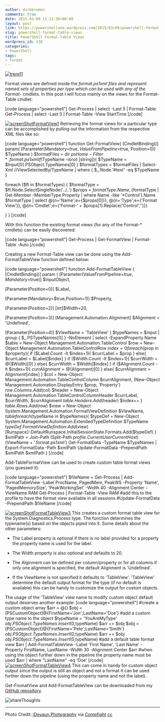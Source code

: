 ```yaml
---
author: dirkbremen
comments: true
date: 2015-03-09 11:11:56+00:00
layout: post
link: https://powershellone.wordpress.com/2015/03/09/powershell-format-table-views/
slug: powershell-format-table-views
title: PowerShell Format-Table Views
wordpress_id: 138
categories:
- PowerShell
tags:
- format
---
```


[![trere11](https://powershellone.files.wordpress.com/2015/03/7541170982_4df678da07_m.jpg)](https://powershellone.files.wordpress.com/2015/03/7541170982_4df678da07_m.jpg)

Format views are defined inside the *format.ps1xml files and represent named sets of properties per type which can be used with any of the Format-* cmdlets. In this post I will focus mainly on the views for the Format-Table cmdlet:

[code language="powershell"]
Get-Process | select -Last 5 | Format-Table
Get-Process | select -Last 5 | Format-Table -View StartTime
[/code]

[![screenShotFormatView1](https://powershellone.files.wordpress.com/2015/03/screenshotformatview1.png)](https://powershellone.files.wordpress.com/2015/03/screenshotformatview1.png) Retrieving the format views for a particular type can be accomplished by pulling out the information from the respective XML files like so:

[code language="powershell"]
function Get-FormatView{
[CmdletBinding()]
param(
[Parameter(Mandatory=$true,
ValueFromPipeline=$true,
Position=0)]
$TypeName
)
$formatFiles = dir $psHome -Filter *.format.ps1xml
if ($TypeName -isnot [string]){
$TypeName = $Input[0].PSObject.TypeNames[0]
}
$formatTypes = $formatFiles |
Select-Xml //ViewSelectedBy/TypeName |
where { $_.Node.'#text' -eq $TypeName }

foreach ($ft in $formatTypes) {
$formatType = $ft.Node.SelectSingleNode('../..')
$props = $formatType.Name, ($formatType | Get-Member -MemberType Property | where Name -like '*Control').Name
$formatType | select @{n='Name';e={$props[0]}},
@{n='Type';e={'Format View'}},
@{n='Cmdlet';e={'Format-' + $props[1].Replace('Control','')}}

}
}
[/code]

With this function the existing format views (for any of the Format-* cmdlets) can be easily discovered:

[code language="powershell"]
Get-Process | Get-FormatView | Format-Table -Auto
[/code]

Creating a new Format-Table view can be done using the Add-FormatTableView function defined below:

[code language="powershell"]
function Add-FormatTableView {
[CmdletBinding()]
param (
[Parameter(ValueFromPipeline=$true,Mandatory=$true)]
$inputObject,

[Parameter(Position=0)]
$Label,

[Parameter(Mandatory=$true,Position=1)]
$Property,

[Parameter(Position=2)]
[int]$Width=20,

[Parameter(Position=3)]
[Management.Automation.Alignment] $Alignment = 'Undefined',

[Parameter(Position=4)]
$ViewName = 'TableView'
)
$typeNames = $input | group { $_.PSTypeNames[0] } -NoElement | select -ExpandProperty Name
$table = New-Object Management.Automation.TableControl
$row = New-Object Management.Automation.TableControlRow
$index = 0
foreach ($prop in $property){
if ($Label.Count -lt $index+1){
$currLabel = $prop
}
else{
$currLabel = $Label[$index]
}
if ($Width.Count -lt $index+1){
$currWidth = @($Width)[0]
}
else{
$currWidth = $Width[$index]
}
if ($Alignment.Count -lt $index+1){
$currAlignment = @($Alignment)[0]
}
else{
$currAlignment = $Alignment[$index]
}
$col = New-Object Management.Automation.TableControlColumn $currAlignment, (New-Object Management.Automation.DisplayEntry $prop, 'Property')
$row.Columns.Add($col)
$header = New-Object Management.Automation.TableControlColumnHeader $currLabel, $currWidth, $currAlignment
$table.Headers.Add($header)
$index++
}
$table.Rows.Add($row)
$view = New-Object System.Management.Automation.FormatViewDefinition $ViewName, $table
foreach ($typeName in $typeNames){
$typeDef = New-Object System.Management.Automation.ExtendedTypeDefinition $TypeName
$typeDef.FormatViewDefinition.Add($view)
[Runspace]::DefaultRunspace.InitialSessionState.Formats.Add($typeDef)
}
$xmlPath = Join-Path (Split-Path $profile.CurrentUserCurrentHost)  ($ViewName + '.format.ps1xml')
Get-FormatData -TypeName $TypeNames | Export-FormatData -Path $xmlPath
Update-FormatData -PrependPath $xmlPath
$xmlPath
}
[/code]

Add-TableFormatView can be used to create custom table format views (you guessed it):

[code language="powershell"]
$fileName = Get-Process | Add-FormatTableView -Label ProcName, PagedMem, PeakWS -Property 'Name', 'PagedMemorySize', 'PeakWorkingSet' -Width 40 -Alignment Center -ViewName RAM
Get-Process | Format-Table -View RAM
#add this to the profile to have the format view available in all sessions
#Update-FormatData -PrependPath $fileName
[/code]

[![screenShotFormatTableView3](https://powershellone.files.wordpress.com/2015/03/screenshotformattableview3.png)](https://powershellone.files.wordpress.com/2015/03/screenshotformattableview3.png) This creates a custom format table view for the System.Diagnostics.Process type. The function determines the typename(s) based on the objects piped into it. Some details about the other parameters:



	
  * The Label property is optional if there is no label provided for a property the property name is used for the label.

	
  * The Width property is also optional and defaults to 20.

	
  * The Alginment can be defined per column/property or for all columns if only one alignment is specified, the default Alignment is 'Undefined'.

	
  * If the ViewName is not specified it defaults to 'TableView'. 'TableView' determine the default output format for the type (if no default is available) this can be handy to customize the output for custom objects.



The usage of the 'TableView' view name to modify custom object default output deserves another example:
[code language="powershell"]
#create a custom object array
$arr = @()
$obj = [PSCustomObject]@{FirstName='Jon';LastName='Doe'}
#add a custom type name to the object
$typeName = 'YouAreMyType'
$obj.PSObject.TypeNames.Insert(0,$typeName)
$arr += $obj
$obj = [PSCustomObject]@{FirstName='Pete';LastName='Smith'}
$obj.PSObject.TypeNames.Insert(0,$typeName)
$arr += $obj
$obj.PSObject.TypeNames.Insert(0,$typeName)
#add a default table format view
$arr | Add-FormatTableView -Label 'First Name', 'Last Name' -Property FirstName, LastName -Width 30 -Alignment Center
$arr 
#when using the object further down in the pipeline the property name must be used
$arr  | where "LastName" -eq 'Doe'
[/code]
[![screenShotFormatTableView4](https://powershellone.files.wordpress.com/2015/03/screenshotformattableview4.png)](https://powershellone.files.wordpress.com/2015/03/screenshotformattableview4.png)
This can come in handy for custom object output since the output is still an object and not a format it can be used further down the pipeline (using the property name and not the label).

Get-FromatView and Add-FormatTableView can be downloaded from my [GitHub repository](https://github.com/DBremen/PowerShellScripts).

![shareThoughts](https://powershellone.files.wordpress.com/2015/10/sharethoughts.jpg)


* * *


Photo Credit: [jDevaun.Photography](https://www.flickr.com/photos/34316967@N04/7541170982/) via [Compfight](http://compfight.com) [cc](https://creativecommons.org/licenses/by-nd/2.0/)
